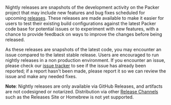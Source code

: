 Nightly releases are snapshots of the development activity on the Packer project that may include new features and bug fixes scheduled for upcoming [releases](https://github.com/hashicorp/packer/milestones). These releases are made available to make it easier for users to test their existing build configurations against the latest Packer code base for potential issues or to experiment with new features, with a chance to provide feedback on ways to improve the changes before being released.

As these releases are snapshots of the latest code, you may encounter an issue compared to the latest stable release. Users are encouraged to run nightly releases in a non production environment. If you encounter an issue, please check our [issue tracker](https://github.com/hashicorp/packer/issues) to see if the issue has already been reported; if a report hasn't been made, please report it so we can review the issue and make any needed fixes.

**Note**: Nightly releases are only available via GitHub Releases, and artifacts are not codesigned or notarized. Distribution via other [Release Channels](https://www.hashicorp.com/official-release-channels) such as the Releases Site or Homebrew is not yet supported.
